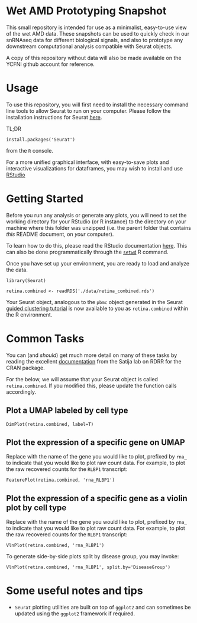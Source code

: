 # Wet AMD Prototyping Snapshot

This small repository is intended for use as a minimalist, easy-to-use
view of the wet AMD data.  These snapshots can be used to quickly check
in our snRNAseq data for different biological signals, and also to prototype
any downstream computational analysis compatible with Seurat objects.

A copy of this repository without data will also be made available on the
YCFNI github account for reference.

# Usage
To use this repository, you will first need to install the necessary command
line tools to allow Seurat to run on your computer.  Please follow the
installation instructions for Seurat 
[here](https://satijalab.org/seurat/articles/install.html).

TL;DR
    
    install.packages('Seurat')

from the `R` console.

For a more unified graphical interface, with easy-to-save plots and
interactive visualizations for dataframes, you may wish to install and
use [RStudio](https://www.rstudio.com/)

# Getting Started

Before you run any analysis or generate any plots, you will need to set the
working directory for your RStudio (or R instance) to the directory on your
machine where this folder was unzipped (i.e. the parent folder that
contains *this* README document, on *your* computer).

To learn how to do this, please read the RStudio documentation
[here](https://support.rstudio.com/hc/en-us/articles/200711843-Working-Directories-and-Workspaces-in-the-RStudio-IDE). This can
also be done programmatically through the 
[`setwd`](https://www.rdocumentation.org/packages/base/versions/3.6.2/topics/getwd)
R command.

Once you have set up your environment, you are ready to load and analyze the
data.

    library(Seurat)

    retina.combined <- readRDS('./data/retina_combined.rds')

Your Seurat object, analogous to the `pbmc` object generated in the
Seurat [guided clustering tutorial](https://satijalab.org/seurat/articles/pbmc3k_tutorial.html)
is now available to you as `retina.combined` within the R environment.

# Common Tasks

You can (and *should*) get much more detail on many of these tasks by reading
the excellent [documentation](https://rdrr.io/cran/Seurat/api/) from the Satija
lab on RDRR for the CRAN package.

For the below, we will assume that your Seurat object is called
`retina.combined`.  If you modified this, please update the function calls
accordingly.

## Plot a UMAP labeled by cell type

    DimPlot(retina.combined, label=T)
    
## Plot the expression of a specific gene on UMAP

Replace with the name of the gene you would like to plot, prefixed by
`rna_` to indicate that you would like to plot raw count data.
For example, to plot the raw recovered counts for the `RLBP1` transcript:

    FeaturePlot(retina.combined, 'rna_RLBP1')

## Plot the expression of a specific gene as a violin plot by cell type

Replace with the name of the gene you would like to plot, prefixed by
`rna_` to indicate that you would like to plot raw count data.
For example, to plot the raw recovered counts for the `RLBP1` transcript:

    VlnPlot(retina.combined, 'rna_RLBP1')

To generate side-by-side plots split by disease group, you may invoke:

    VlnPlot(retina.combined, 'rna_RLBP1', split.by='DiseaseGroup')

# Some useful notes and tips

- `Seurat` plotting utilities are built on top
of `ggplot2` and can sometimes be updated using the `ggplot2` framework if
required.
